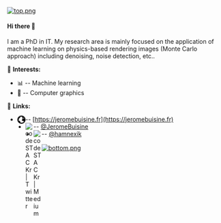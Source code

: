 [<img align="center" alt="top.png" src="https://jeromebuisine.fr/images/others/top_v4.png" />]()

#### Hi there 👋

I am a PhD in IT. My research area is mainly focused on the application of machine learning on physics-based rendering images (Monte Carlo approach) including denoising, noise detection, etc..

:notebook_with_decorative_cover: **Interests:**
- :bar_chart:  -- Machine learning
- :art:  -- Computer graphics

:link: **Links:**
-  [<img align="left" alt="codeSTACKr.com" width="19" src="https://raw.githubusercontent.com/iconic/open-iconic/master/svg/globe.svg" />]() -- [https://jeromebuisine.fr](https://jeromebuisine.fr)
-  [<img align="left" alt="codeSTACKr | Twitter" width="19" src="https://cdn.jsdelivr.net/npm/simple-icons@v3/icons/twitter.svg" />]() -- [@JeromeBuisine](https://twitter.com/JeromeBuisine)
- [<img align="left" alt="codeSTACKr | Medium" width="19" src="https://cdn.jsdelivr.net/npm/simple-icons@v3/icons/medium.svg" />]() -- [@hamnexik](https://hamnexik.medium.com/)

[<img align="center" alt="bottom.png" src="https://jeromebuisine.fr/images/others/bottom_v4.png" />]()


